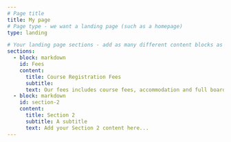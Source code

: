 ```yaml
---
# Page title
title: My page
# Page type - we want a landing page (such as a homepage)
type: landing

# Your landing page sections - add as many different content blocks as you like
sections:
  - block: markdown
    id: Fees
    content:
      title: Course Registration Fees
      subtitle: 
      text: Our fees includes course fees, accommodation and full board.
  - block: markdown
    id: section-2
    content:
      title: Section 2
      subtitle: A subtitle
      text: Add your Section 2 content here...
---
```

